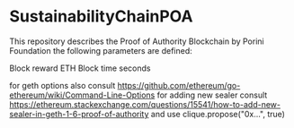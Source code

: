 # SustainabilityChainPOA
This repository describes the Proof of Authority Blockchain by Porini Foundation 
the following parameters are defined:

Block reward          ETH
Block time            seconds


for geth options also consult https://github.com/ethereum/go-ethereum/wiki/Command-Line-Options
for adding new sealer consult https://ethereum.stackexchange.com/questions/15541/how-to-add-new-sealer-in-geth-1-6-proof-of-authority and use clique.propose("0x...", true)
